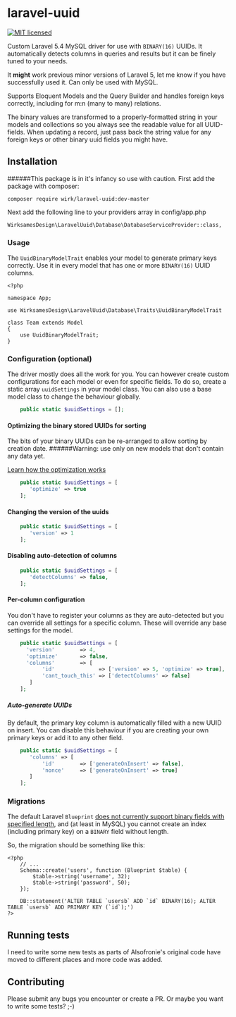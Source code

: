 # laravel-uuid

[![MIT licensed](https://img.shields.io/badge/license-MIT-blue.svg)](https://raw.githubusercontent.com/hyperium/hyper/master/LICENSE)

Custom Laravel 5.4 MySQL driver for use with `BINARY(16)` UUIDs. It automatically detects columns in queries and results but it can be finely tuned to your needs.

It **might** work previous minor versions of Laravel 5, let me know if you have successfully used it. Can only be used with MySQL.

Supports Eloquent Models and the Query Builder and handles foreign keys correctly, including for m:n (many to many) relations. 

The binary values are transformed to a properly-formatted string in your models and collections so you always see the readable value for all UUID-fields. When updating a record, just pass back the string value for any foreign keys or other binary uuid fields you might have. 


## Installation
######This package is in it's infancy so use with caution.
First add the package with composer:

	composer require wirk/laravel-uuid:dev-master

Next add the following line to your providers array in config/app.php

    WirksamesDesign\LaravelUuid\Database\DatabaseServiceProvider::class,

### Usage

The `UuidBinaryModelTrait` enables your model to generate primary keys correctly. Use it in every model that has one or more `BINARY(16)` UUID columns. 

```
<?php

namespace App;

use WirksamesDesign\LaravelUuid\Database\Traits\UuidBinaryModelTrait

class Team extends Model
{
    use UuidBinaryModelTrait;
}
```

### Configuration (optional)
The driver mostly does all the work for you. You can however create custom configurations for each model or even for specific fields. To do so, create a static array `uuidSettings` in your model class. You can also use a base model class to change the behaviour globally.
 ```php
     public static $uuidSettings = [];
```
#### Optimizing the binary stored UUIDs for sorting
The bits of your binary UUIDs can be re-arranged to allow sorting by creation date.
######Warning: use only on new models that don't contain any data yet.

[Learn how the optimization works](https://www.percona.com/blog/2014/12/19/store-uuid-optimized-way/) 

 ```php
     public static $uuidSettings = [
        'optimize' => true
     ];
```
#### Changing the version of the uuids
 ```php
     public static $uuidSettings = [
        'version' => 1
     ];
```

#### Disabling auto-detection of columns
 ```php
     public static $uuidSettings = [
        'detectColumns' => false,
     ];
```

#### Per-column configuration
You don't have to register your columns as they are auto-detected but you can override all settings for a specific column. These will override any base settings for the model.
 ```php
     public static $uuidSettings = [
       'version'        => 4,
       'optimize'       => false,
       'columns'        => [
            'id'              => ['version' => 5, 'optimize' => true],
            'cant_touch_this' => ['detectColumns' => false]
        ]
     ];
```

##### Auto-generate UUIDs
By default, the primary key column is automatically filled with a new UUID on insert. You can disable this behaviour if you are creating your own primary keys or add it to any other field.
 ```php
     public static $uuidSettings = [
        'columns' => [
            'id'        => ['generateOnInsert' => false],
            'nonce'     => ['generateOnInsert' => true]
        ]
     ];
```




### Migrations
The default Laravel `Blueprint` 
[does not currently support binary fields with specified length](https://github.com/laravel/framework/issues/1606),
and (at least in MySQL) you cannot create an index (including primary key) on a `BINARY` field without length.

So, the migration should be something like this:

```
<?php
	// ...
	Schema::create('users', function (Blueprint $table) {
		$table->string('username', 32);
		$table->string('password', 50);
	});

	DB::statement('ALTER TABLE `usersb` ADD `id` BINARY(16); ALTER TABLE `usersb` ADD PRIMARY KEY (`id`);')
?>
```

## Running tests

I need to write some new tests as parts of Alsofronie's original code have moved to different places and more code was added.


## Contributing
Please submit any bugs you encounter or create a PR. Or maybe you want to write some tests? ;-)
